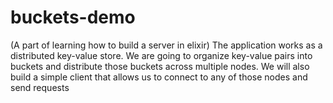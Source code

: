 # buckets-demo

(A part of learning how to build a server in elixir)
The application works as a distributed key-value store. We are going to organize key-value pairs into buckets and distribute those buckets across multiple nodes. We will also build a simple client that allows us to connect to any of those nodes and send requests
